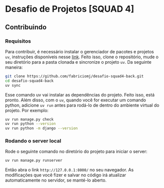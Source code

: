 # Desafio de Projetos [SQUAD 4]

## Contribuindo

### Requisitos

Para contribuir, é necessário instalar o gerenciador de pacotes e projetos `uv`, instruções disponíveis nesse [link](https://docs.astral.sh/uv/#installation).
Feito isso, clone o repositório, mude o seu diretório para a pasta clonada e sincronize o projeto `uv`. Da seguinte maneira:

```bash
git clone https://github.com/fabriciomj/desafio-squad4-back.git
cd desafio-squad4-back
uv sync
```

Esse comando uv vai instalar as dependências do projeto. Feito isso, está pronto. Além disso, com o `uv`, quando você for executar um comando python, adicione `uv run` antes para rodá-lo de dentro do ambiente virtual do projeto. Por exemplo:

```bash
uv run manage.py check
uv run python --version
uv run python -m django --version
```

### Rodando o server local

Rode o seguinte comando no diretório do projeto para iniciar o server:

```bash
uv run manage.py runserver
```

Então abra o link `http://127.0.0.1:8000/` no seu navegador. As modificações que você fizer e salvar no código irá atualizar automaticamente no servidor, se manté-lo aberto.
